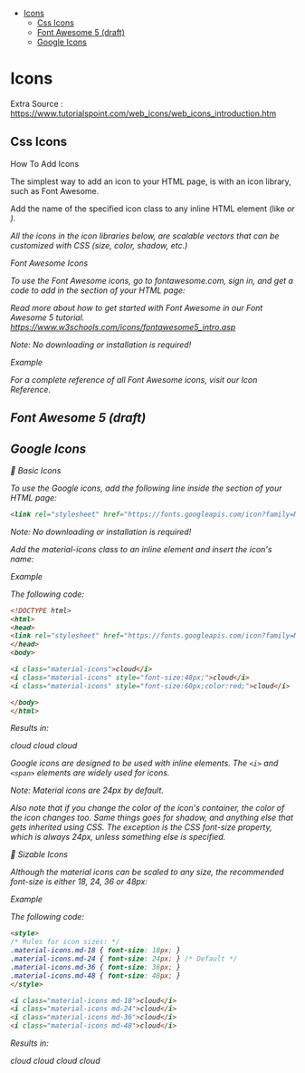 
- [Icons](#icons)
  - [Css Icons](#css-icons)
  - [Font Awesome 5 (draft)](#font-awesome-5-draft)
  - [Google Icons](#google-icons)


# Icons

Extra Source : https://www.tutorialspoint.com/web_icons/web_icons_introduction.htm



## Css Icons

How To Add Icons

The simplest way to add an icon to your HTML page, is with an icon library, such as Font Awesome.

Add the name of the specified icon class to any inline HTML element (like <i> or <span>).

All the icons in the icon libraries below, are scalable vectors that can be customized with CSS (size, color, shadow, etc.)

Font Awesome Icons

To use the Font Awesome icons, go to fontawesome.com, sign in, and get a code to add in the <head> section of your HTML page:

<script src="https://kit.fontawesome.com/yourcode.js"></script>

Read more about how to get started with Font Awesome in our Font Awesome 5 tutorial.
https://www.w3schools.com/icons/fontawesome5_intro.asp

Note: No downloading or installation is required!

Example
<!DOCTYPE html>
<html>
<head>
<script src="https://kit.fontawesome.com/a076d05399.js"></script>
</head>
<body>

<i class="fas fa-cloud"></i>
<i class="fas fa-heart"></i>
<i class="fas fa-car"></i>
<i class="fas fa-file"></i>
<i class="fas fa-bars"></i>

</body>
</html>

For a complete reference of all Font Awesome icons, visit our Icon Reference.

## Font Awesome 5 (draft)



## Google Icons

🔔 *Basic Icons*

To use the Google icons, add the following line inside the <head> section of your HTML page:

```html
<link rel="stylesheet" href="https://fonts.googleapis.com/icon?family=Material+Icons">

```

Note: No downloading or installation is required!

Add the material-icons class to an inline element and insert the icon's name:

Example

The following code:

```html
<!DOCTYPE html>
<html>
<head>
<link rel="stylesheet" href="https://fonts.googleapis.com/icon?family=Material+Icons">
</head>
<body>

<i class="material-icons">cloud</i>
<i class="material-icons" style="font-size:48px;">cloud</i>
<i class="material-icons" style="font-size:60px;color:red;">cloud</i>

</body>
</html>

```
Results in:

cloud cloud cloud

Google icons are designed to be used with inline elements. The `<i>` and `<span>` elements are widely used for icons.

Note: Material icons are 24px by default.

Also note that if you change the color of the icon's container, the color of the icon changes too. Same things goes for shadow, and anything else that gets inherited using CSS. The exception is the CSS font-size property, which is always 24px, unless something else is specified.

🔔 Sizable Icons

Although the material icons can be scaled to any size, the recommended font-size is either 18, 24, 36 or 48px:

Example

The following code:

```html
<style>
/* Rules for icon sizes: */
.material-icons.md-18 { font-size: 18px; }
.material-icons.md-24 { font-size: 24px; } /* Default */
.material-icons.md-36 { font-size: 36px; }
.material-icons.md-48 { font-size: 48px; }
</style>

<i class="material-icons md-18">cloud</i>
<i class="material-icons md-24">cloud</i>
<i class="material-icons md-36">cloud</i>
<i class="material-icons md-48">cloud</i>

```

Results in:

cloud cloud cloud cloud